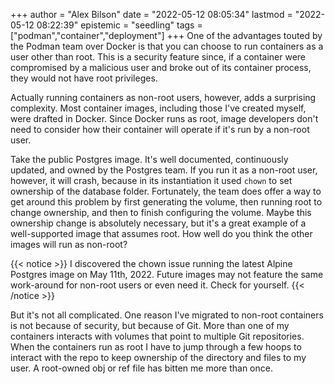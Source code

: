 +++
author = "Alex Bilson"
date = "2022-05-12 08:05:34"
lastmod = "2022-05-12 08:22:39"
epistemic = "seedling"
tags = ["podman","container","deployment"]
+++
One of the advantages touted by the Podman team over Docker is that you can choose to run containers as a user other than root. This is a security feature since, if a container were compromised by a malicious user and broke out of its container process, they would not have root privileges.

Actually running containers as non-root users, however, adds a surprising complexity. Most container images, including those I've created myself, were drafted in Docker. Since Docker runs as root, image developers don't need to consider how their container will operate if it's run by a non-root user.

Take the public Postgres image. It's well documented, continuously updated, and owned by the Postgres team. If you run it as a non-root user, however, it will crash, because in its instantiation it used `chown` to set ownership of the database folder. Fortunately, the team does offer a way to get around this problem by first generating the volume, then running root to change ownership, and then to finish configuring the volume. Maybe this ownership change is absolutely necessary, but it's a great example of a well-supported image that assumes root. How well do you think the other images will run as non-root?

{{< notice >}}
I discovered the chown issue running the latest Alpine Postgres image on May 11th, 2022. Future images may not feature the same work-around for non-root users or even need it. Check for yourself.
{{< /notice >}}

But it's not all complicated. One reason I've migrated to non-root containers is not because of security, but because of Git. More than one of my containers interacts with volumes that point to multiple Git repositories. When the containers run as root I have to jump through a few hoops to interact with the repo to keep ownership of the directory and files to my user. A root-owned obj or ref file has bitten me more than once.
